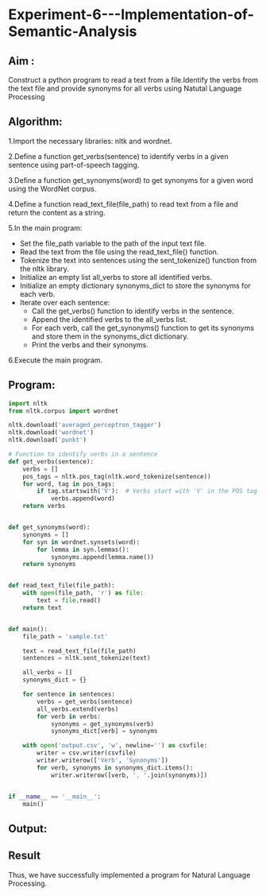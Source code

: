 # Experiment-6---Implementation-of-Semantic-Analysis

## Aim : 
Construct a python program to read a text from a file.Identify the verbs from the text file and provide synonyms for all verbs using Natutal Language Processing 

## Algorithm:
1.Import the necessary libraries: nltk and wordnet.

2.Define a function get_verbs(sentence) to identify verbs in a given sentence using part-of-speech tagging.

3.Define a function get_synonyms(word) to get synonyms for a given word using the WordNet corpus.

4.Define a function read_text_file(file_path) to read text from a file and return the content as a string.

5.In the main program:
 * Set the file_path variable to the path of the input text file.
 * Read the text from the file using the read_text_file() function.
 * Tokenize the text into sentences using the sent_tokenize() function from the nltk library.
 * Initialize an empty list all_verbs to store all identified verbs.
 * Initialize an empty dictionary synonyms_dict to store the synonyms for each verb.
 * Iterate over each sentence:
     * Call the get_verbs() function to identify verbs in the sentence.
     * Append the identified verbs to the all_verbs list.
     * For each verb, call the get_synonyms() function to get its synonyms and store them in the synonyms_dict dictionary.
     * Print the verbs and their synonyms.
     
6.Execute the main program.

## Program:
```python
import nltk
from nltk.corpus import wordnet

nltk.download('averaged_perceptron_tagger')
nltk.download('wordnet')
nltk.download('punkt')

# Function to identify verbs in a sentence
def get_verbs(sentence):
    verbs = []
    pos_tags = nltk.pos_tag(nltk.word_tokenize(sentence))
    for word, tag in pos_tags:
        if tag.startswith('V'):  # Verbs start with 'V' in the POS tag
            verbs.append(word)
    return verbs


def get_synonyms(word):
    synonyms = []
    for syn in wordnet.synsets(word):
        for lemma in syn.lemmas():
            synonyms.append(lemma.name())
    return synonyms


def read_text_file(file_path):
    with open(file_path, 'r') as file:
        text = file.read()
    return text


def main():
    file_path = 'sample.txt'

    text = read_text_file(file_path)
    sentences = nltk.sent_tokenize(text)

    all_verbs = []
    synonyms_dict = {}

    for sentence in sentences:
        verbs = get_verbs(sentence)
        all_verbs.extend(verbs)
        for verb in verbs:
            synonyms = get_synonyms(verb)
            synonyms_dict[verb] = synonyms

    with open('output.csv', 'w', newline='') as csvfile:
        writer = csv.writer(csvfile)
        writer.writerow(['Verb', 'Synonyms'])
        for verb, synonyms in synonyms_dict.items():
            writer.writerow([verb, ', '.join(synonyms)])


if __name__ == '__main__':
    main()


```
## Output:

## Result
Thus, we have successfully implemented a program for Natural Language Processing.


